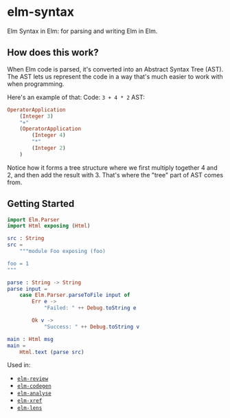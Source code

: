 # elm-syntax

Elm Syntax in Elm: for parsing and writing Elm in Elm.

## How does this work?

When Elm code is parsed, it's converted into an Abstract Syntax Tree (AST).
The AST lets us represent the code in a way that's much easier to work with when programming.

Here's an example of that:
Code: `3 + 4 * 2`
AST:
```elm
OperatorApplication
    (Integer 3)
    "+"
    (OperatorApplication
        (Integer 4)
        "*"
        (Integer 2)
    )
```

Notice how it forms a tree structure where we first multiply together 4 and 2, and then add the result with 3.
That's where the "tree" part of AST comes from.

## Getting Started

```elm
import Elm.Parser
import Html exposing (Html)

src : String
src =
    """module Foo exposing (foo)

foo = 1
"""

parse : String -> String
parse input =
    case Elm.Parser.parseToFile input of
        Err e ->
            "Failed: " ++ Debug.toString e

        Ok v ->
            "Success: " ++ Debug.toString v

main : Html msg
main =
    Html.text (parse src)
```

Used in:

* [`elm-review`](https://elm-review.com/)
* [`elm-codegen`](https://package.elm-lang.org/packages/mdgriffith/elm-codegen/latest/)
* [`elm-analyse`](https://github.com/stil4m/elm-analyse)
* [`elm-xref`](https://github.com/zwilias/elm-xref)
* [`elm-lens`](https://github.com/mbuscemi/elm-lens)
